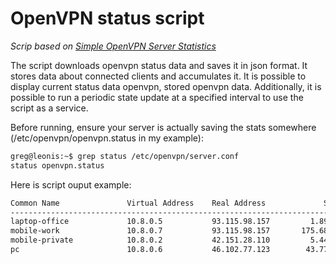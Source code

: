 # OpenVPN status script
  _Scrip based on [Simple OpenVPN Server Statistics](https://sigterm.sh/2009/07/16/simple-openvpn-server-statistics/)_
  
  The script downloads openvpn status data and saves it in json format. It stores data about connected clients and accumulates it. It is possible to display current status data openvpn, stored openvpn data. Additionally, it is possible to run a periodic state update at a specified interval to use the script as a service.

Before running, ensure your server is actually saving the stats somewhere (/etc/openvpn/openvpn.status in my example):
```bash
greg@leonis:~$ grep status /etc/openvpn/server.conf
status openvpn.status
```
Here is script ouput example:
```bash
Common Name               Virtual Address    Real Address             Sent        Received           Connected Since                  Last Ref
-------------------------------------------------------------------------------------------------------------------------------------------------
laptop-office             10.8.0.5           93.115.98.157         1.89 GB        42.43 MB                            Mon Dec  9 15:05:00 2024
mobile-work               10.8.0.7           93.115.98.157       175.68 MB         7.65 MB                            Tue Dec 10 13:46:38 2024
mobile-private            10.8.0.2           42.151.28.110         5.44 MB         1.82 MB                            Mon Dec  9 15:58:24 2024
pc                        10.8.0.6           46.102.77.123        43.77 KB        35.58 KB  Wed Dec 11 09:26:30 2024  Wed Dec 11 09:29:17 2024
```
